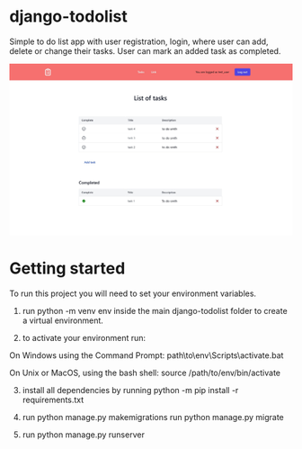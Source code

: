 # django-todolist
Simple to do list app with user registration, login, where user can add, delete or change their tasks. User can mark an added task as completed.


![alt text](https://github.com/ParkNikita/django-todolist/blob/main/todolist-task-list_page.jpg?raw=true)
# Getting started
To run this project you will need to set your environment variables.

1. run python -m venv env inside the main django-todolist folder to create a virtual environment.

2. to activate your environment run:

  On Windows using the Command Prompt: path\to\env\Scripts\activate.bat

  On Unix or MacOS, using the bash shell: source /path/to/env/bin/activate

3. install all dependencies by running python -m pip install -r requirements.txt

4. run python manage.py makemigrations 
run python manage.py migrate

5. run python manage.py runserver
